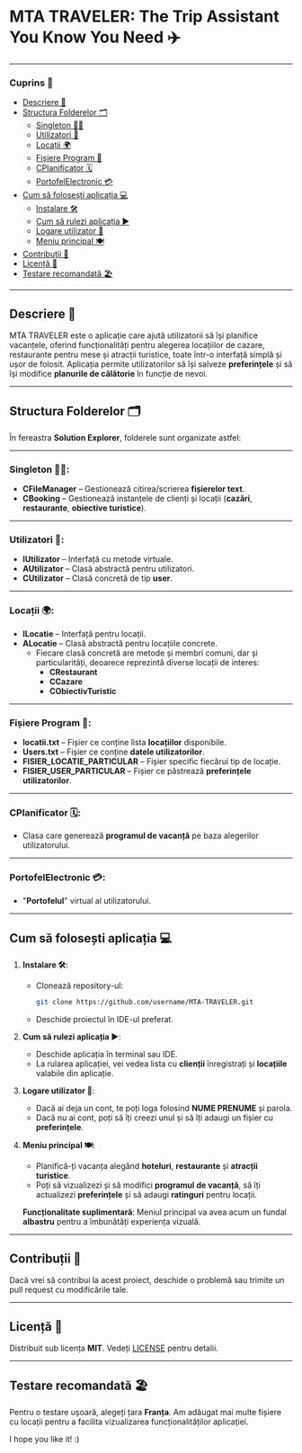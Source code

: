 # MTA TRAVELER: The Trip Assistant You Know You Need ✈️

---

### Cuprins 📑
- [Descriere 📖](#Descriere)
- [Structura Folderelor 🗂️](#structura-folderelor)
  - [Singleton 🧑‍💻](#singleton)
  - [Utilizatori 👤](#utilizatori)
  - [Locații 🌍](#locații)
  - [Fișiere Program 📂](#fișiere-program)
  - [CPlanificator 🗓️](#cplanificator)
  - [PortofelElectronic 💳](#portofelelectronic)
- [Cum să folosești aplicația 💻](#cum-sa-folosești-aplicația)
  - [Instalare 🛠️](#instalare)
  - [Cum să rulezi aplicația ▶️](#cum-sa-rulezi-aplicația)
  - [Logare utilizator 🔑](#logare-utilizator)
  - [Meniu principal 🍽️](#meniu-principal)
- [Contribuții 🤝](#contribuții)
- [Licență 📜](#licență)
- [Testare recomandată 🏖️](#testare-recomandată)

---

## Descriere 📖

MTA TRAVELER este o aplicație care ajută utilizatorii să își planifice vacanțele, oferind funcționalități pentru alegerea locațiilor de cazare, restaurante pentru mese și atracții turistice, toate într-o interfață simplă și ușor de folosit. Aplicația permite utilizatorilor să își salveze **preferințele** și să își modifice **planurile de călătorie** în funcție de nevoi.  

---

## Structura Folderelor 🗂️

În fereastra **Solution Explorer**, folderele sunt organizate astfel:

---

### **Singleton 🧑‍💻**:
- **CFileManager** – Gestionează citirea/scrierea **fișierelor text**.
- **CBooking** – Gestionează instanțele de clienți și locații (**cazări**, **restaurante**, **obiective turistice**).

---

### **Utilizatori 👤**:
- **IUtilizator** – Interfață cu metode virtuale.
- **AUtilizator** – Clasă abstractă pentru utilizatori.
- **CUtilizator** – Clasă concretă de tip **user**.

---

### **Locații 🌍**:
- **ILocatie** – Interfață pentru locații.
- **ALocatie** – Clasă abstractă pentru locațiile concrete.
  - Fiecare clasă concretă are metode și membri comuni, dar și particularități, deoarece reprezintă diverse locații de interes:
    - **CRestaurant**
    - **CCazare**
    - **CObiectivTuristic**

---

### **Fișiere Program 📂**:
- **locatii.txt** – Fișier ce conține lista **locațiilor** disponibile.
- **Users.txt** – Fișier ce conține **datele utilizatorilor**.
- **FISIER_LOCATIE_PARTICULAR** – Fișier specific fiecărui tip de locație.
- **FISIER_USER_PARTICULAR** – Fișier ce păstrează **preferințele utilizatorilor**.

---

### **CPlanificator 🗓️**:
- Clasa care generează **programul de vacanță** pe baza alegerilor utilizatorului.

---

### **PortofelElectronic 💳**:
- "**Portofelul**" virtual al utilizatorului.

---

## Cum să folosești aplicația 💻

1. **Instalare 🛠️**:
   - Clonează repository-ul:  
     ```bash
     git clone https://github.com/username/MTA-TRAVELER.git
     ```
   - Deschide proiectul în IDE-ul preferat.

2. **Cum să rulezi aplicația ▶️**:
   - Deschide aplicația în terminal sau IDE.
   - La rularea aplicației, vei vedea lista cu **clienții** înregistrați și **locațiile** valabile din aplicație.

3. **Logare utilizator 🔑**:
   - Dacă ai deja un cont, te poți loga folosind **NUME PRENUME** și parola.
   - Dacă nu ai cont, poți să îți creezi unul și să îți adaugi un fișier cu **preferințele**.

4. **Meniu principal 🍽️**:
   - Planifică-ți vacanța alegând **hoteluri**, **restaurante** și **atracții turistice**.
   - Poți să vizualizezi și să modifici **programul de vacanță**, să îți actualizezi **preferințele** și să adaugi **ratinguri** pentru locații.

   **Funcționalitate suplimentară**: Meniul principal va avea acum un fundal **albastru** pentru a îmbunătăți experiența vizuală.

---

## Contribuții 🤝

Dacă vrei să contribui la acest proiect, deschide o problemă sau trimite un pull request cu modificările tale.

---

## Licență 📜

Distribuit sub licența **MIT**. Vedeți [LICENSE](LICENSE) pentru detalii.

---

## Testare recomandată 🏖️

Pentru o testare ușoară, alegeți țara **Franța**. Am adăugat mai multe fișiere cu locații pentru a facilita vizualizarea funcționalităților aplicației.

I hope you like it! :)
